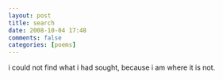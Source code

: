 ```yaml
---
layout: post
title: search
date: 2008-10-04 17:48
comments: false
categories: [poems]
---
```


i could not find
what i had sought,
because i am
where it is not.
